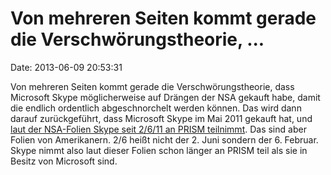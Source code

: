 Von mehreren Seiten kommt gerade die Verschwörungstheorie, \...
===============================================================

Date: 2013-06-09 20:53:31

Von mehreren Seiten kommt gerade die Verschwörungstheorie, dass
Microsoft Skype möglicherweise auf Drängen der NSA gekauft habe, damit
die endlich ordentlich abgeschnorchelt werden können. Das wird dann
darauf zurückgeführt, dass Microsoft Skype im Mai 2011 gekauft hat, und
[laut der NSA-Folien Skype seit 2/6/11 an PRISM
teilnimmt](http://www.guardian.co.uk/world/2013/jun/06/us-tech-giants-nsa-data).
Das sind aber Folien von Amerikanern. 2/6 heißt nicht der 2. Juni
sondern der 6. Februar. Skype nimmt also laut dieser Folien schon länger
an PRISM teil als sie in Besitz von Microsoft sind.
